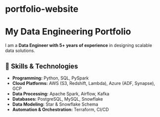 # portfolio-website
# My Data Engineering Portfolio

I am a **Data Engineer with 5+ years of experience** in designing scalable data solutions.

## 📌 Skills & Technologies
- **Programming:** Python, SQL, PySpark  
- **Cloud Platforms:** AWS (S3, Redshift, Lambda), Azure (ADF, Synapse), GCP  
- **Data Processing:** Apache Spark, Airflow, Kafka  
- **Databases:** PostgreSQL, MySQL, Snowflake  
- **Data Modeling:** Star & Snowflake Schema  
- **Automation & Orchestration:** Terraform, CI/CD  
